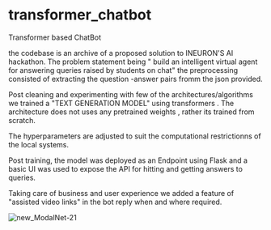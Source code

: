 # transformer_chatbot
Transformer based ChatBot

the codebase is an archive of a proposed solution to INEURON'S AI hackathon.
The problem statement being " build an intelligent virtual agent for answering queries raised by students on chat"
the preprocessing consisted of extracting the question -answer pairs fromm the json provided.

Post cleaning and experimenting with few of the architectures/algorithms we trained a "TEXT GENERATION MODEL"
using transformers . The architecture does not uses any pretrained weights , rather its trained from scratch.

The hyperparameters are adjusted to suit the computational restrictionns of the local systems.

Post training, the model was deployed as an Endpoint using Flask and a basic UI was used to expose the API for hitting and getting answers to queries.

Taking care of business and user experience we added a feature of "assisted video links" in the bot reply when and where required.

![new_ModalNet-21](https://user-images.githubusercontent.com/70206828/175798243-32f9a7c0-d2c0-41ba-b5e6-a23219651e22.jpg)

